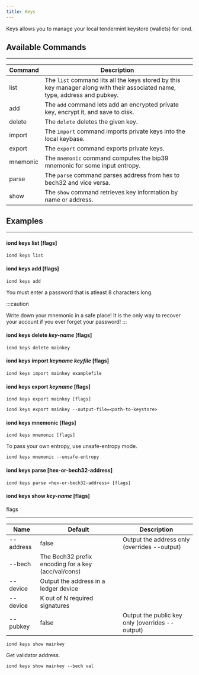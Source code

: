 ```yaml
---
title: Keys
---
```


Keys allows you to manage your local tendermint keystore (wallets) for iond.

## Available Commands
___
| Command | Description |
|---------|-------------|
| list | The `list` command lits all the keys stored by this key manager along with their associated name, type, address and pubkey. |
| add | The `add` command lets add an encrypted private key, encrypt it, and save to disk.|
| delete | The `delete` deletes the given key. |
| import | The `import` command imports private keys into the local keybase. |
| export | The `export` command exports private keys. |
| mnemonic | The `mnemonic` command computes the bip39 mnemonic for some input entropy. |
| parse | The `parse` command parses address from hex to bech32 and vice versa. |
| show | The `show` command retrieves key information by name or address. |

## Examples
___

#### iond keys list [flags]
```
iond keys list
```

#### iond keys add [flags]
```
iond keys add
```
You must enter a password that is atleast 8 characters long.

:::caution

Write down your mnemonic in a safe place! It is the only way to recover your account if you ever forget your password!
:::

#### iond keys delete *key-name* [flags]
```
iond keys delete mainkey
```

#### iond keys import *keyname* *keyfile* [flags]
```
iond keys import mainkey examplefile 
```

#### iond keys export *keyname* [flags]
```
iond keys export mainkey [flags]
```

```
iond keys export mainkey --output-file=<path-to-keystore>
```

#### iond keys mnemonic [flags]
```
iond keys mnemonic [flags]
```

To pass your own entropy, use unsafe-entropy mode.
```
iond keys mnemonic --unsafe-entropy
```

#### iond keys parse [hex-or-bech32-address]
```
iond keys parse <hex-or-bech32-address> [flags]
```

#### iond keys show *key-name* [flags]

flags
___
| Name | Default | Description |
|------|---------|-------------|
| --address	 | false | Output the address only (overrides --output) | 
| --bech	 | The Bech32 prefix encoding for a key (acc/val/cons) | 
| --device	 | Output the address in a ledger device | 
| --device	 | K out of N required signatures | 
| --pubkey	 | false | Output the public key only (overrides --output) |

```
iond keys show mainkey
```

Get validator address.
```
iond keys show mainkey --bech val
```